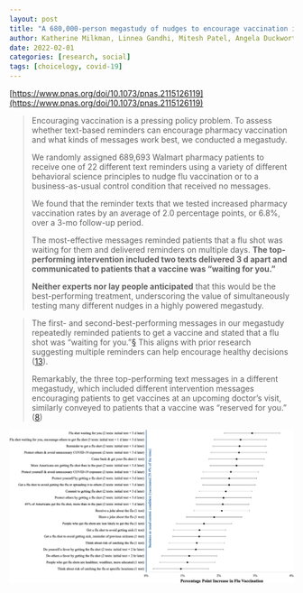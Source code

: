 ```yaml
---
layout: post
title: "A 680,000-person megastudy of nudges to encourage vaccination in pharmacies"
author: Katherine Milkman, Linnea Gandhi, Mitesh Patel, Angela Duckworth, et al.
date: 2022-02-01
categories: [research, social]
tags: [choicelogy, covid-19]
---
```


[https://www.pnas.org/doi/10.1073/pnas.2115126119](https://www.pnas.org/doi/10.1073/pnas.2115126119)

> Encouraging vaccination is a pressing policy problem. To assess whether text-based reminders can encourage pharmacy vaccination and what kinds of messages work best, we conducted a megastudy. 
>
> We randomly assigned 689,693 Walmart pharmacy patients to receive one of 22 different text reminders using a variety of different behavioral science principles to nudge flu vaccination or to a business-as-usual control condition that received no messages. 
>
> We found that the reminder texts that we tested increased pharmacy vaccination rates by an average of 2.0 percentage points, or 6.8%, over a 3-mo follow-up period. 
>
> The most-effective messages reminded patients that a flu shot was waiting for them and delivered reminders on multiple days. **The top-performing intervention included two texts delivered 3 d apart and communicated to patients that a vaccine was “waiting for you.”** 
>
> **Neither experts nor lay people anticipated** that this would be the best-performing treatment, underscoring the value of simultaneously testing many different nudges in a highly powered megastudy.

> The first- and second-best-performing messages in our megastudy repeatedly reminded patients to get a vaccine and stated that a flu shot was “waiting for you.”[§](https://www.pnas.org/doi/10.1073/pnas.2115126119#fn9) This aligns with prior research suggesting multiple reminders can help encourage healthy decisions ([13](https://www.pnas.org/doi/10.1073/pnas.2115126119#core-r13)). 
>
> Remarkably, the three top-performing text messages in a different megastudy, which included different intervention messages encouraging patients to get vaccines at an upcoming doctor’s visit, similarly conveyed to patients that a vaccine was “reserved for you.” ([8](https://www.pnas.org/doi/10.1073/pnas.2115126119#core-r8))

![nudge messages](img/vaccination-nudge-megastudy.jpg)
